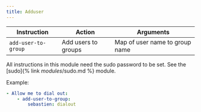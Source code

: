 ```yaml
---
title: Adduser
---
```


| Instruction         | Action              | Arguments                      |
| ------------------- | ------------------- | ------------------------------ |
| `add-user-to-group` | Add users to groups | Map of user name to group name |

All instructions in this module need the sudo password to be set. See the [sudo]{% link _modules_/sudo.md %} module.

Example:

```yaml
- Allow me to dial out:
    - add-user-to-group:
        sebastien: dialout
```
